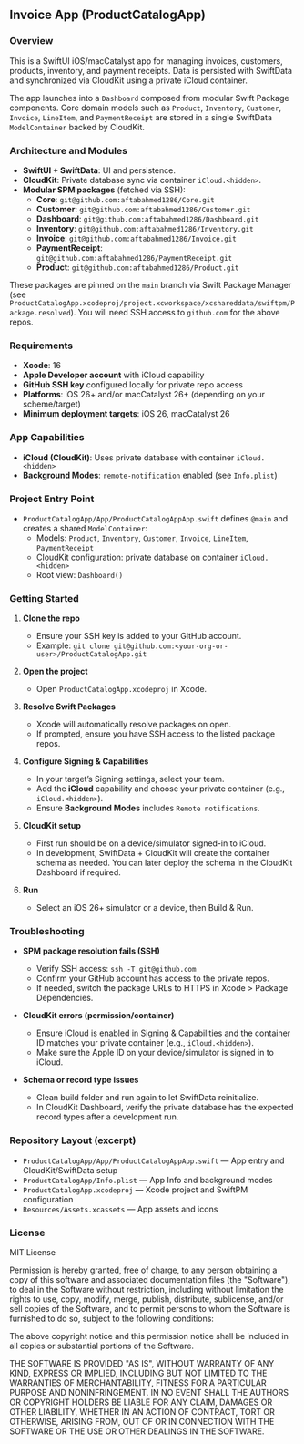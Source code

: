 ## Invoice App (ProductCatalogApp)

### Overview
This is a SwiftUI iOS/macCatalyst app for managing invoices, customers, products, inventory, and payment receipts. Data is persisted with SwiftData and synchronized via CloudKit using a private iCloud container.

The app launches into a `Dashboard` composed from modular Swift Package components. Core domain models such as `Product`, `Inventory`, `Customer`, `Invoice`, `LineItem`, and `PaymentReceipt` are stored in a single SwiftData `ModelContainer` backed by CloudKit.

### Architecture and Modules
- **SwiftUI + SwiftData**: UI and persistence.
- **CloudKit**: Private database sync via container `iCloud.<hidden>`.
- **Modular SPM packages** (fetched via SSH):
  - **Core**: `git@github.com:aftabahmed1286/Core.git`
  - **Customer**: `git@github.com:aftabahmed1286/Customer.git`
  - **Dashboard**: `git@github.com:aftabahmed1286/Dashboard.git`
  - **Inventory**: `git@github.com:aftabahmed1286/Inventory.git`
  - **Invoice**: `git@github.com:aftabahmed1286/Invoice.git`
  - **PaymentReceipt**: `git@github.com:aftabahmed1286/PaymentReceipt.git`
  - **Product**: `git@github.com:aftabahmed1286/Product.git`

These packages are pinned on the `main` branch via Swift Package Manager (see `ProductCatalogApp.xcodeproj/project.xcworkspace/xcshareddata/swiftpm/Package.resolved`). You will need SSH access to `github.com` for the above repos.

### Requirements
- **Xcode**: 16
- **Apple Developer account** with iCloud capability
- **GitHub SSH key** configured locally for private repo access
- **Platforms**: iOS 26+ and/or macCatalyst 26+ (depending on your scheme/target)
- **Minimum deployment targets**: iOS 26, macCatalyst 26

### App Capabilities
- **iCloud (CloudKit)**: Uses private database with container `iCloud.<hidden>`
- **Background Modes**: `remote-notification` enabled (see `Info.plist`)

### Project Entry Point
- `ProductCatalogApp/App/ProductCatalogAppApp.swift` defines `@main` and creates a shared `ModelContainer`:
  - Models: `Product`, `Inventory`, `Customer`, `Invoice`, `LineItem`, `PaymentReceipt`
  - CloudKit configuration: private database on container `iCloud.<hidden>`
  - Root view: `Dashboard()`

### Getting Started
1. **Clone the repo**
   - Ensure your SSH key is added to your GitHub account.
   - Example: `git clone git@github.com:<your-org-or-user>/ProductCatalogApp.git`

2. **Open the project**
   - Open `ProductCatalogApp.xcodeproj` in Xcode.

3. **Resolve Swift Packages**
   - Xcode will automatically resolve packages on open.
   - If prompted, ensure you have SSH access to the listed package repos.

4. **Configure Signing & Capabilities**
   - In your target’s Signing settings, select your team.
   - Add the **iCloud** capability and choose your private container (e.g., `iCloud.<hidden>`).
   - Ensure **Background Modes** includes `Remote notifications`.

5. **CloudKit setup**
   - First run should be on a device/simulator signed-in to iCloud.
   - In development, SwiftData + CloudKit will create the container schema as needed. You can later deploy the schema in the CloudKit Dashboard if required.

6. **Run**
   - Select an iOS 26+ simulator or a device, then Build & Run.

### Troubleshooting
- **SPM package resolution fails (SSH)**
  - Verify SSH access: `ssh -T git@github.com`
  - Confirm your GitHub account has access to the private repos.
  - If needed, switch the package URLs to HTTPS in Xcode > Package Dependencies.

- **CloudKit errors (permission/container)**
  - Ensure iCloud is enabled in Signing & Capabilities and the container ID matches your private container (e.g., `iCloud.<hidden>`).
  - Make sure the Apple ID on your device/simulator is signed in to iCloud.

- **Schema or record type issues**
  - Clean build folder and run again to let SwiftData reinitialize.
  - In CloudKit Dashboard, verify the private database has the expected record types after a development run.

### Repository Layout (excerpt)
- `ProductCatalogApp/App/ProductCatalogAppApp.swift` — App entry and CloudKit/SwiftData setup
- `ProductCatalogApp/Info.plist` — App Info and background modes
- `ProductCatalogApp.xcodeproj` — Xcode project and SwiftPM configuration
- `Resources/Assets.xcassets` — App assets and icons

### License

MIT License

Permission is hereby granted, free of charge, to any person obtaining a copy
of this software and associated documentation files (the "Software"), to deal
in the Software without restriction, including without limitation the rights
to use, copy, modify, merge, publish, distribute, sublicense, and/or sell
copies of the Software, and to permit persons to whom the Software is
furnished to do so, subject to the following conditions:

The above copyright notice and this permission notice shall be included in all
copies or substantial portions of the Software.

THE SOFTWARE IS PROVIDED "AS IS", WITHOUT WARRANTY OF ANY KIND, EXPRESS OR
IMPLIED, INCLUDING BUT NOT LIMITED TO THE WARRANTIES OF MERCHANTABILITY,
FITNESS FOR A PARTICULAR PURPOSE AND NONINFRINGEMENT. IN NO EVENT SHALL THE
AUTHORS OR COPYRIGHT HOLDERS BE LIABLE FOR ANY CLAIM, DAMAGES OR OTHER
LIABILITY, WHETHER IN AN ACTION OF CONTRACT, TORT OR OTHERWISE, ARISING FROM,
OUT OF OR IN CONNECTION WITH THE SOFTWARE OR THE USE OR OTHER DEALINGS IN THE
SOFTWARE.
